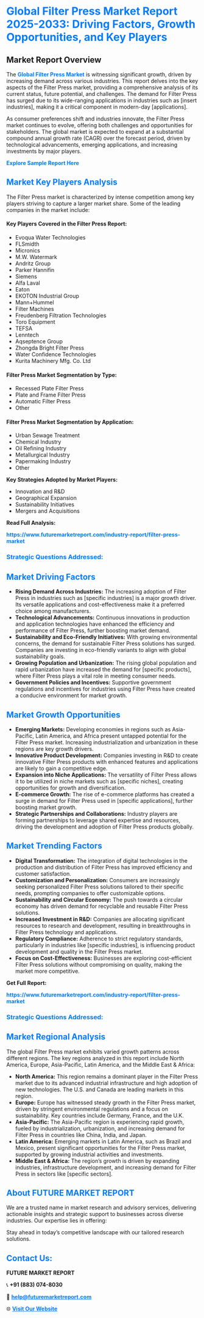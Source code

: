 <h1 style="color: #007BFF;">Global Filter Press Market Report 2025-2033: Driving Factors, Growth Opportunities, and Key Players</h1>

<section id="overview">
<h2>Market Report Overview</h2>
<p>The <a href="https://www.futuremarketreport.com/industry-report/filter-press-market" style="color: #007BFF; text-decoration: none;"><strong>Global Filter Press Market</strong></a> is witnessing significant growth, driven by increasing demand across various industries. This report delves into the key aspects of the Filter Press market, providing a comprehensive analysis of its current status, future potential, and challenges. The demand for Filter Press has surged due to its wide-ranging applications in industries such as [insert industries], making it a critical component in modern-day [applications].</p>
<p>As consumer preferences shift and industries innovate, the Filter Press market continues to evolve, offering both challenges and opportunities for stakeholders. The global market is expected to expand at a substantial compound annual growth rate (CAGR) over the forecast period, driven by technological advancements, emerging applications, and increasing investments by major players.</p>
</section>

<section id="overview">
<p><a href="https://www.futuremarketreport.com/request-sample/reportId=51436" style="color: #007BFF; text-decoration: none;"><strong>Explore Sample Report Here</strong></a></p>
</section>

<section id="key-players">
<h2 style="color: #007BFF;">Market Key Players Analysis</h2>
<p>The Filter Press market is characterized by intense competition among key players striving to capture a larger market share. Some of the leading companies in the market include:</p>
<h4>Key Players Covered in the Filter Press Report:</h4>
<ul><li>Evoqua Water Technologies</li><li>FLSmidth</li><li>Micronics</li><li>M.W. Watermark</li><li>Andritz Group</li><li>Parker Hannifin</li><li>Siemens</li><li>Alfa Laval</li><li>Eaton</li><li>EKOTON Industrial Group</li><li>Mann+Hummel</li><li>Filter Machines</li><li>Freudenberg Filtration Technologies</li><li>Toro Equipment</li><li>TEFSA</li><li>Lenntech</li><li>Aqseptence Group</li><li>Zhongda Bright Filter Press</li><li>Water Confidence Technologies</li><li>Kurita Machinery Mfg. Co. Ltd</li></ul>
<h4>Filter Press Market Segmentation by Type:</h4>
<ul><li>Recessed Plate Filter Press</li><li>Plate and Frame Filter Press</li><li>Automatic Filter Press</li><li>Other</li></ul>

<h4>Filter Press Market Segmentation by Application:</h4>
<ul><li>Urban Sewage Treatment</li><li>Chemical Industry</li><li>Oil Refining Industry</li><li>Metallurgical Industry</li><li>Papermaking Industry</li><li>Other</li></ul>
<p><strong>Key Strategies Adopted by Market Players:</strong></p>
<ul>
<li>Innovation and R&D</li>
<li>Geographical Expansion</li>
<li>Sustainability Initiatives</li>
<li>Mergers and Acquisitions</li>
</ul>
</section>

<section>
<p><strong>Read Full Analysis: </strong></p><a href="https://www.futuremarketreport.com/industry-report/filter-press-market" style="color: #007BFF; text-decoration: none;"><strong>https://www.futuremarketreport.com/industry-report/filter-press-market</strong></a>
<h3 style="color: #007BFF;">Strategic Questions Addressed:</h3>
</section>

<section id="driving-factors">
<h2 style="color: #007BFF;">Market Driving Factors</h2>
<ul>
<li><strong>Rising Demand Across Industries:</strong> The increasing adoption of Filter Press in industries such as [specific industries] is a major growth driver. Its versatile applications and cost-effectiveness make it a preferred choice among manufacturers.</li>
<li><strong>Technological Advancements:</strong> Continuous innovations in production and application technologies have enhanced the efficiency and performance of Filter Press, further boosting market demand.</li>
<li><strong>Sustainability and Eco-Friendly Initiatives:</strong> With growing environmental concerns, the demand for sustainable Filter Press solutions has surged. Companies are investing in eco-friendly variants to align with global sustainability goals.</li>
<li><strong>Growing Population and Urbanization:</strong> The rising global population and rapid urbanization have increased the demand for [specific products], where Filter Press plays a vital role in meeting consumer needs.</li>
<li><strong>Government Policies and Incentives:</strong> Supportive government regulations and incentives for industries using Filter Press have created a conducive environment for market growth.</li>
</ul>
</section>

<section id="growth-opportunities">
<h2 style="color: #007BFF;">Market Growth Opportunities</h2>
<ul>
<li><strong>Emerging Markets:</strong> Developing economies in regions such as Asia-Pacific, Latin America, and Africa present untapped potential for the Filter Press market. Increasing industrialization and urbanization in these regions are key growth drivers.</li>
<li><strong>Innovative Product Development:</strong> Companies investing in R&D to create innovative Filter Press products with enhanced features and applications are likely to gain a competitive edge.</li>
<li><strong>Expansion into Niche Applications:</strong> The versatility of Filter Press allows it to be utilized in niche markets such as [specific niches], creating opportunities for growth and diversification.</li>
<li><strong>E-commerce Growth:</strong> The rise of e-commerce platforms has created a surge in demand for Filter Press used in [specific applications], further boosting market growth.</li>
<li><strong>Strategic Partnerships and Collaborations:</strong> Industry players are forming partnerships to leverage shared expertise and resources, driving the development and adoption of Filter Press products globally.</li>
</ul>
</section>

<section id="trending-factors">
<h2 style="color: #007BFF;">Market Trending Factors</h2>
<ul>
<li><strong>Digital Transformation:</strong> The integration of digital technologies in the production and distribution of Filter Press has improved efficiency and customer satisfaction.</li>
<li><strong>Customization and Personalization:</strong> Consumers are increasingly seeking personalized Filter Press solutions tailored to their specific needs, prompting companies to offer customizable options.</li>
<li><strong>Sustainability and Circular Economy:</strong> The push towards a circular economy has driven demand for recyclable and reusable Filter Press solutions.</li>
<li><strong>Increased Investment in R&D:</strong> Companies are allocating significant resources to research and development, resulting in breakthroughs in Filter Press technology and applications.</li>
<li><strong>Regulatory Compliance:</strong> Adherence to strict regulatory standards, particularly in industries like [specific industries], is influencing product development and quality in the Filter Press market.</li>
<li><strong>Focus on Cost-Effectiveness:</strong> Businesses are exploring cost-efficient Filter Press solutions without compromising on quality, making the market more competitive.</li>
</ul>
</section>

<section>
<p><strong>Get Full Report: </strong></p><a href="https://www.futuremarketreport.com/industry-report/filter-press-market" style="color: #007BFF; text-decoration: none;"><strong>https://www.futuremarketreport.com/industry-report/filter-press-market</strong></a>
<h3 style="color: #007BFF;">Strategic Questions Addressed:</h3>
</section>


<section id="regional-analysis">
<h2 style="color: #007BFF;">Market Regional Analysis</h2>
<p>The global Filter Press market exhibits varied growth patterns across different regions. The key regions analyzed in this report include North America, Europe, Asia-Pacific, Latin America, and the Middle East & Africa:</p>
<ul>
<li><strong>North America:</strong> This region remains a dominant player in the Filter Press market due to its advanced industrial infrastructure and high adoption of new technologies. The U.S. and Canada are leading markets in this region.</li>
<li><strong>Europe:</strong> Europe has witnessed steady growth in the Filter Press market, driven by stringent environmental regulations and a focus on sustainability. Key countries include Germany, France, and the U.K.</li>
<li><strong>Asia-Pacific:</strong> The Asia-Pacific region is experiencing rapid growth, fueled by industrialization, urbanization, and increasing demand for Filter Press in countries like China, India, and Japan.</li>
<li><strong>Latin America:</strong> Emerging markets in Latin America, such as Brazil and Mexico, present significant opportunities for the Filter Press market, supported by growing industrial activities and investments.</li>
<li><strong>Middle East & Africa:</strong> The region’s growth is driven by expanding industries, infrastructure development, and increasing demand for Filter Press in sectors like [specific sectors].</li>
</ul>
</section>

<footer>
<h2 style="color: #007BFF;">About FUTURE MARKET REPORT</h2>
<p>We are a trusted name in market research and advisory services, delivering actionable insights and strategic support to businesses across diverse industries. Our expertise lies in offering:</p>

<p>Stay ahead in today’s competitive landscape with our tailored research solutions.</p>

<h2 style="color: #007BFF;">Contact Us:</h2>
<p><strong>FUTURE MARKET REPORT</strong></p>
<p>📞 <strong>+91 (883) 074-8030</strong></p>
<p>📧 <strong><a href="mailto:help@futuremarketreport.com" style="color: #007BFF;">help@futuremarketreport.com</a></strong></p>
<p>🌐 <strong><a href="https://www.futuremarketreport.com/" style="color: #007BFF;">Visit Our Website</a></strong></p>
</footer>